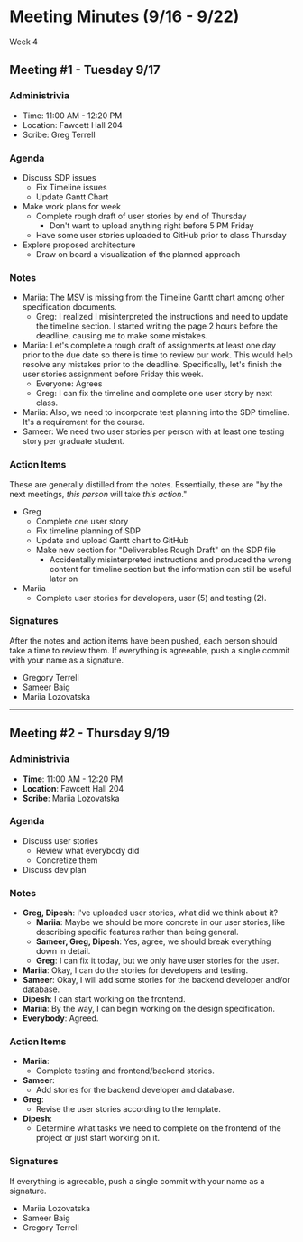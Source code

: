 # Meeting Minutes (9/16 - 9/22)
Week 4

## Meeting #1 - Tuesday 9/17

### Administrivia
* Time: 11:00 AM - 12:20 PM
* Location: Fawcett Hall 204
* Scribe: Greg Terrell

### Agenda
* Discuss SDP issues
  * Fix Timeline issues
  * Update Gantt Chart
* Make work plans for week
  * Complete rough draft of user stories by end of Thursday
    * Don't want to upload anything right before 5 PM Friday
  * Have some user stories uploaded to GitHub prior to class Thursday
* Explore proposed architecture
  * Draw on board a visualization of the planned approach

### Notes
* Mariia: The MSV is missing from the Timeline Gantt chart among other specification documents.
  * Greg: I realized I misinterpreted the instructions and need to update the timeline section. I started writing the page 2 hours before the deadline, causing me to make some mistakes.
* Mariia: Let's complete a rough draft of assignments at least one day prior to the due date so there is time to review our work. This would help resolve any mistakes prior to the deadline. Specifically, let's finish the user stories assignment before Friday this week.
  * Everyone: Agrees
  * Greg: I can fix the timeline and complete one user story by next class.
* Mariia: Also, we need to incorporate test planning into the SDP timeline. It's a requirement for the course.
* Sameer: We need two user stories per person with at least one testing story per graduate student.

### Action Items
These are generally distilled from the notes. Essentially, these are "by the next meetings, _this person_ will take _this action_."
* Greg
  * Complete one user story
  * Fix timeline planning of SDP
  * Update and upload Gantt chart to GitHub
  * Make new section for "Deliverables Rough Draft" on the SDP file
    * Accidentally misinterpreted instructions and produced the wrong content for timeline section but the information can still be useful later on
* Mariia
  *  Complete user stories for developers, user (5) and testing (2).

### Signatures
After the notes and action items have been pushed, each person should take a time to review them. If everything is agreeable, push a single commit with your name as a signature. 
* Gregory Terrell
* Sameer Baig
* Mariia Lozovatska

---

## Meeting #2 - Thursday 9/19

### Administrivia
* **Time**: 11:00 AM - 12:20 PM
* **Location**: Fawcett Hall 204
* **Scribe**: Mariia Lozovatska

### Agenda
* Discuss user stories
  * Review what everybody did
  * Concretize them
* Discuss  dev plan

### Notes
* **Greg, Dipesh**: I've uploaded user stories, what did we think about it?
  * **Mariia**: Maybe we should be more concrete in our user stories, like describing specific features rather than being general.
  * **Sameer, Greg, Dipesh**: Yes, agree, we should break everything down in detail.
  * **Greg**: I can fix it today, but we only have user stories for the user.
* **Mariia**: Okay, I can do the stories for developers and testing.
* **Sameer**: Okay, I will add some stories for the backend developer and/or database.
* **Dipesh**: I can start working on the frontend.
*  **Mariia**: By the way, I can begin working on the design specification.
*  **Everybody**: Agreed.


### Action Items
* **Mariia**:
  * Complete testing and frontend/backend stories.
* **Sameer**:
  * Add stories for the backend developer and database.
* **Greg**:
  * Revise the user stories according to the template.
* **Dipesh**:
  * Determine what tasks we need to complete on the frontend of the project or just start working on it.


### Signatures
If everything is agreeable, push a single commit with your name as a signature.
* Mariia Lozovatska
* Sameer Baig
* Gregory Terrell
